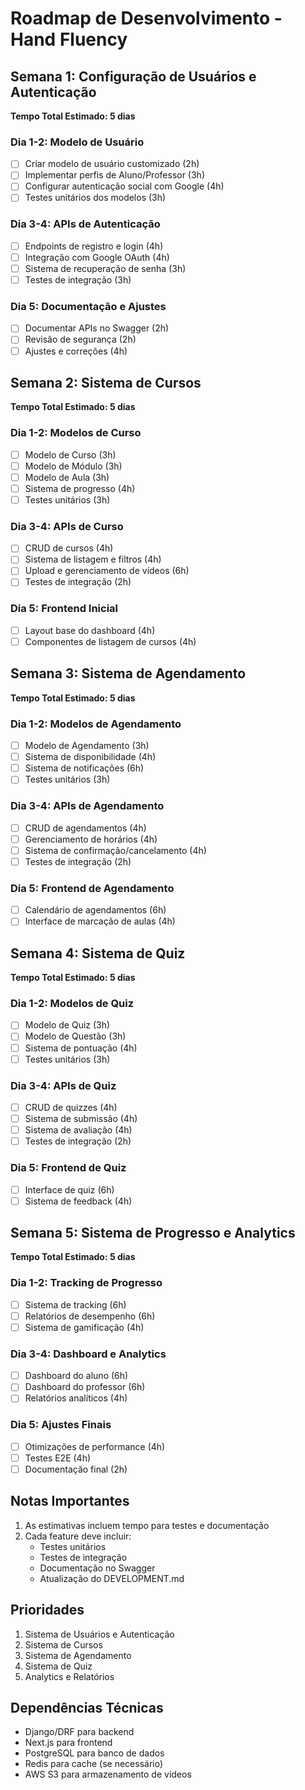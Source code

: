 # Roadmap de Desenvolvimento - Hand Fluency

## Semana 1: Configuração de Usuários e Autenticação
**Tempo Total Estimado: 5 dias**

### Dia 1-2: Modelo de Usuário
- [ ] Criar modelo de usuário customizado (2h)
- [ ] Implementar perfis de Aluno/Professor (3h)
- [ ] Configurar autenticação social com Google (4h)
- [ ] Testes unitários dos modelos (3h)

### Dia 3-4: APIs de Autenticação
- [ ] Endpoints de registro e login (4h)
- [ ] Integração com Google OAuth (4h)
- [ ] Sistema de recuperação de senha (3h)
- [ ] Testes de integração (3h)

### Dia 5: Documentação e Ajustes
- [ ] Documentar APIs no Swagger (2h)
- [ ] Revisão de segurança (2h)
- [ ] Ajustes e correções (4h)

## Semana 2: Sistema de Cursos
**Tempo Total Estimado: 5 dias**

### Dia 1-2: Modelos de Curso
- [ ] Modelo de Curso (3h)
- [ ] Modelo de Módulo (3h)
- [ ] Modelo de Aula (3h)
- [ ] Sistema de progresso (4h)
- [ ] Testes unitários (3h)

### Dia 3-4: APIs de Curso
- [ ] CRUD de cursos (4h)
- [ ] Sistema de listagem e filtros (4h)
- [ ] Upload e gerenciamento de vídeos (6h)
- [ ] Testes de integração (2h)

### Dia 5: Frontend Inicial
- [ ] Layout base do dashboard (4h)
- [ ] Componentes de listagem de cursos (4h)

## Semana 3: Sistema de Agendamento
**Tempo Total Estimado: 5 dias**

### Dia 1-2: Modelos de Agendamento
- [ ] Modelo de Agendamento (3h)
- [ ] Sistema de disponibilidade (4h)
- [ ] Sistema de notificações (6h)
- [ ] Testes unitários (3h)

### Dia 3-4: APIs de Agendamento
- [ ] CRUD de agendamentos (4h)
- [ ] Gerenciamento de horários (4h)
- [ ] Sistema de confirmação/cancelamento (4h)
- [ ] Testes de integração (2h)

### Dia 5: Frontend de Agendamento
- [ ] Calendário de agendamentos (6h)
- [ ] Interface de marcação de aulas (4h)

## Semana 4: Sistema de Quiz
**Tempo Total Estimado: 5 dias**

### Dia 1-2: Modelos de Quiz
- [ ] Modelo de Quiz (3h)
- [ ] Modelo de Questão (3h)
- [ ] Sistema de pontuação (4h)
- [ ] Testes unitários (3h)

### Dia 3-4: APIs de Quiz
- [ ] CRUD de quizzes (4h)
- [ ] Sistema de submissão (4h)
- [ ] Sistema de avaliação (4h)
- [ ] Testes de integração (2h)

### Dia 5: Frontend de Quiz
- [ ] Interface de quiz (6h)
- [ ] Sistema de feedback (4h)

## Semana 5: Sistema de Progresso e Analytics
**Tempo Total Estimado: 5 dias**

### Dia 1-2: Tracking de Progresso
- [ ] Sistema de tracking (6h)
- [ ] Relatórios de desempenho (6h)
- [ ] Sistema de gamificação (4h)

### Dia 3-4: Dashboard e Analytics
- [ ] Dashboard do aluno (6h)
- [ ] Dashboard do professor (6h)
- [ ] Relatórios analíticos (4h)

### Dia 5: Ajustes Finais
- [ ] Otimizações de performance (4h)
- [ ] Testes E2E (4h)
- [ ] Documentação final (2h)

## Notas Importantes
1. As estimativas incluem tempo para testes e documentação
2. Cada feature deve incluir:
   - Testes unitários
   - Testes de integração
   - Documentação no Swagger
   - Atualização do DEVELOPMENT.md

## Prioridades
1. Sistema de Usuários e Autenticação
2. Sistema de Cursos
3. Sistema de Agendamento
4. Sistema de Quiz
5. Analytics e Relatórios

## Dependências Técnicas
- Django/DRF para backend
- Next.js para frontend
- PostgreSQL para banco de dados
- Redis para cache (se necessário)
- AWS S3 para armazenamento de vídeos 